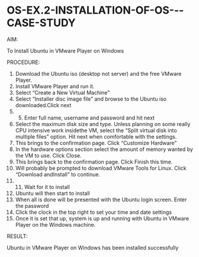# OS-EX.2-INSTALLATION-OF-OS---CASE-STUDY

AIM:

To Install Ubuntu in VMware Player on Windows

PROCEDURE:

1. Download the Ubuntu iso (desktop not server) and the free VMware Player.
2. Install VMware Player and run it.
3. Select “Create a New Virtual Machine”
4. Select “Installer disc image file” and browse to the Ubuntu iso downloaded.Click next
5. 5. Enter full name, username and password and hit next
6. Select the maximum disk size and type. Unless planning on some really CPU intensive work insidethe VM, select the “Split virtual disk into multiple files” option. Hit next when comfortable with the settings.
7. This brings to the confirmation page. Click “Customize Hardware”
8. In the hardware options section select the amount of memory wanted by the VM to use. Click Close.
9. This brings back to the confirmation page. Click Finish this time.
10. Will probably be prompted to download VMware Tools for Linux. Click “Download andInstall” to continue.
11. 11. Wait for it to install
12. Ubuntu will then start to install
13. When all is done will be presented with the Ubuntu login screen. Enter the password
14. Click the clock in the top right to set your time and date settings
15. Once it is set that up, system is up and running with Ubuntu in VMware Player on the Windows machine.

RESULT:

Ubuntu in VMware Player on Windows has been installed successfully
